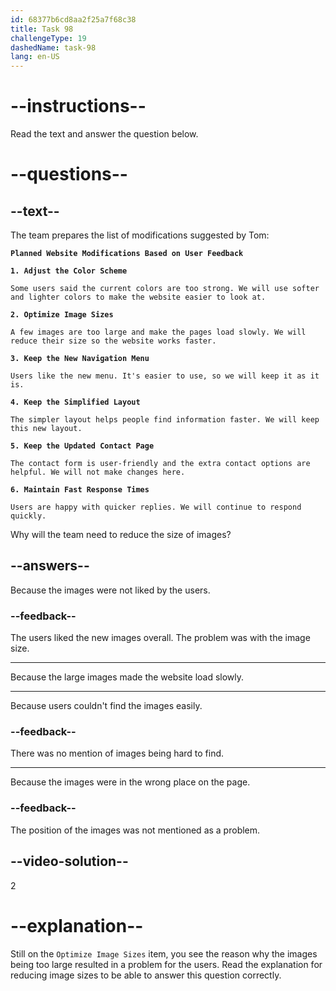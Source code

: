 ```yaml
---
id: 68377b6cd8aa2f25a7f68c38
title: Task 98
challengeType: 19
dashedName: task-98
lang: en-US
---
```


<!-- READING -->

# --instructions--

Read the text and answer the question below.

# --questions--

## --text--

The team prepares the list of modifications suggested by Tom:

**`Planned Website Modifications Based on User Feedback`**

**`1. Adjust the Color Scheme`**

`Some users said the current colors are too strong. We will use softer and lighter colors to make the website easier to look at.`

**`2. Optimize Image Sizes`**

`A few images are too large and make the pages load slowly. We will reduce their size so the website works faster.`

**`3. Keep the New Navigation Menu`**

`Users like the new menu. It's easier to use, so we will keep it as it is.`

**`4. Keep the Simplified Layout`**

`The simpler layout helps people find information faster. We will keep this new layout.`

**`5. Keep the Updated Contact Page`**

`The contact form is user-friendly and the extra contact options are helpful. We will not make changes here.`

**`6. Maintain Fast Response Times`**

`Users are happy with quicker replies. We will continue to respond quickly.`

Why will the team need to reduce the size of images?

## --answers--

Because the images were not liked by the users.

### --feedback--

The users liked the new images overall. The problem was with the image size.

---

Because the large images made the website load slowly.

---

Because users couldn't find the images easily.

### --feedback--

There was no mention of images being hard to find.

---

Because the images were in the wrong place on the page.

### --feedback--

The position of the images was not mentioned as a problem.

## --video-solution--

2

# --explanation--

Still on the `Optimize Image Sizes` item, you see the reason why the images being too large resulted in a problem for the users. Read the explanation for reducing image sizes to be able to answer this question correctly.

